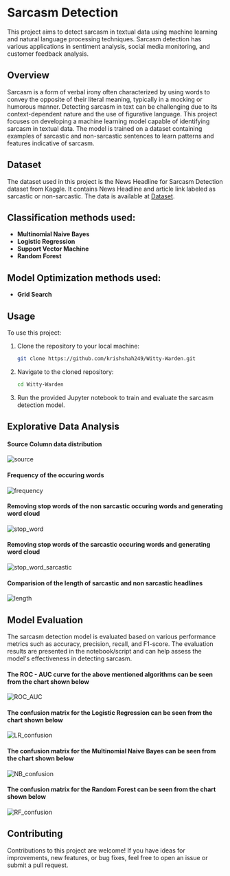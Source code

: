 # Sarcasm Detection

This project aims to detect sarcasm in textual data using machine learning and natural language processing techniques. Sarcasm detection has various applications in sentiment analysis, social media monitoring, and customer feedback analysis.

## Overview

Sarcasm is a form of verbal irony often characterized by using words to convey the opposite of their literal meaning, typically in a mocking or humorous manner. Detecting sarcasm in text can be challenging due to its context-dependent nature and the use of figurative language.
This project focuses on developing a machine learning model capable of identifying sarcasm in textual data. The model is trained on a dataset containing examples of sarcastic and non-sarcastic sentences to learn patterns and features indicative of sarcasm.

## Dataset

The dataset used in this project is the News Headline for Sarcasm Detection dataset from Kaggle. It contains News Headline and article link labeled as sarcastic or non-sarcastic. The data is available at [Dataset](https://www.kaggle.com/datasets/rmisra/news-headlines-dataset-for-sarcasm-detection).

## Classification methods used:

- **Multinomial Naive Bayes**
- **Logistic Regression**
- **Support Vector Machine**
- **Random Forest**

## Model Optimization methods used:

- **Grid Search**

## Usage

To use this project:

1. Clone the repository to your local machine:

    ```bash
    git clone https://github.com/krishshah249/Witty-Warden.git
    ```

2. Navigate to the cloned repository:

    ```bash
    cd Witty-Warden
    ```

3. Run the provided Jupyter notebook to train and evaluate the sarcasm detection model.

## Explorative Data Analysis

#### Source Column data distribution

![source][0]

#### Frequency of the occuring words

![frequency][1]

#### Removing stop words of the non sarcastic occuring words and generating word cloud

![stop_word][2]

#### Removing stop words of the sarcastic occuring words and generating word cloud

![stop_word_sarcastic][3]

#### Comparision of the length of sarcastic and non sarcastic headlines

![length][4]

## Model Evaluation

The sarcasm detection model is evaluated based on various performance metrics such as accuracy, precision, recall, and F1-score. The evaluation results are presented in the notebook/script and can help assess the model's effectiveness in detecting sarcasm.

#### The ROC - AUC curve for the above mentioned algorithms can be seen from the chart shown below

![ROC_AUC][5]

#### The confusion matrix for the Logistic Regression can be seen from the chart shown below

![LR_confusion][6]

#### The confusion matrix for the Multinomial Naive Bayes can be seen from the chart shown below

![NB_confusion][7]

#### The confusion matrix for the Random Forest can be seen from the chart shown below

![RF_confusion][8]

## Contributing

Contributions to this project are welcome! If you have ideas for improvements, new features, or bug fixes, feel free to open an issue or submit a pull request.


[0]: images/source.png
[1]: images/frequency.png
[2]: images/stop_word.png
[3]: images/stop_word_sarcastic.png
[4]: images/length.png
[5]: images/ROC_AUC.png
[6]: images/LR_confusion.png
[7]: images/NB_confusion.png
[8]: images/RF_confusion.png